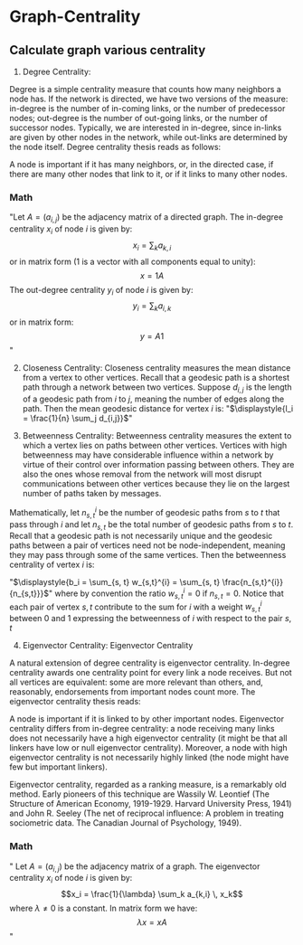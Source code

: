 # Graph-Centrality

## Calculate graph various centrality

1. Degree Centrality: 

Degree is a simple centrality measure that counts how many neighbors a node has. If the network is directed, we have two versions of the measure: in-degree is the number of in-coming links, or the number of predecessor nodes; out-degree is the number of out-going links, or the number of successor nodes. Typically, we are interested in in-degree, since in-links are given by other nodes in the network, while out-links are determined by the node itself. Degree centrality thesis reads as follows:

A node is important if it has many neighbors, or, in the directed case, if there are many other nodes that link to it, or if it links to many other nodes.

### Math

"Let $A = (a_{i,j})$ be the adjacency matrix of a directed graph. The in-degree centrality $x_{i}$ of node $i$ is given by: $$x_{i} = \sum_k a_{k,i}$$ or in matrix form ($1$ is a vector with all components equal to unity): $$x = 1 A$$ The out-degree centrality $y_{i}$ of node $i$ is given by: $$y_{i} = \sum_k a_{i,k}$$ or in matrix form: $$y = A 1$$"


2. Closeness Centrality:
Closeness centrality measures the mean distance from a vertex to other vertices. Recall that a geodesic path is a shortest path through a network between two vertices. Suppose $d_{i,j}$ is the length of a geodesic path from $i$ to $j$, meaning the number of edges along the path. Then the mean geodesic distance for vertex $i$ is:
"$\displaystyle{l_i = \frac{1}{n} \sum_j d_{i,j}}$"

3. Betweenness Centrality:
Betweenness centrality measures the extent to which a vertex lies on paths between other vertices. Vertices with high betweenness may have considerable influence within a network by virtue of their control over information passing between others. They are also the ones whose removal from the network will most disrupt communications between other vertices because they lie on the largest number of paths taken by messages.

Mathematically, let $n_{s,t}^{i}$ be the number of geodesic paths from $s$ to $t$ that pass through $i$ and let $n_{s,t}$ be the total number of geodesic paths from $s$ to $t$. Recall that a geodesic path is not necessarily unique and the geodesic paths between a pair of vertices need not be node-independent, meaning they may pass through some of the same vertices. Then the betweenness centrality of vertex $i$ is:

"$\displaystyle{b_i = \sum_{s, t} w_{s,t}^{i} = \sum_{s, t} \frac{n_{s,t}^{i}}{n_{s,t}}}$"
where by convention the ratio $w_{s,t}^{i} = 0$ if $n_{s,t} = 0$. Notice that each pair of vertex $s, t$ contribute to the sum for $i$ with a weight $w_{s,t}^{i}$ between 0 and 1 expressing the betweenness of $i$ with respect to the pair $s, t$



4. Eigenvector Centrality:
Eigenvector Centrality

A natural extension of degree centrality is eigenvector centrality. In-degree centrality awards one centrality point for every link a node receives. But not all vertices are equivalent: some are more relevant than others, and, reasonably, endorsements from important nodes count more. The eigenvector centrality thesis reads:

A node is important if it is linked to by other important nodes.
Eigenvector centrality differs from in-degree centrality: a node receiving many links does not necessarily have a high eigenvector centrality (it might be that all linkers have low or null eigenvector centrality). Moreover, a node with high eigenvector centrality is not necessarily highly linked (the node might have few but important linkers).

Eigenvector centrality, regarded as a ranking measure, is a remarkably old method. Early pioneers of this technique are Wassily W. Leontief (The Structure of American Economy, 1919-1929. Harvard University Press, 1941) and John R. Seeley (The net of reciprocal influence: A problem in treating sociometric data. The Canadian Journal of Psychology, 1949).

### Math

" Let $A = (a_{i,j})$ be the adjacency matrix of a graph. The eigenvector centrality $x_{i}$ of node $i$ is given by: $$x_i = \frac{1}{\lambda} \sum_k a_{k,i} \, x_k$$ where $\lambda \neq 0$ is a constant. In matrix form we have: $$\lambda x = x A$$ "
